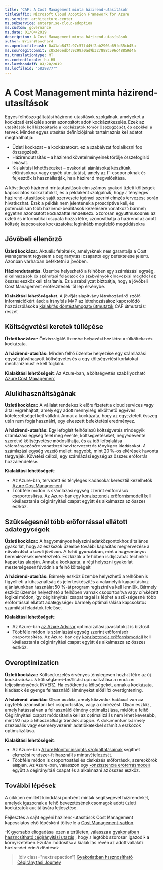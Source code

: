 ```yaml
---
title: 'CAF: A Cost Management minta házirend-utasítások'
titleSuffix: Microsoft Cloud Adoption Framework for Azure
ms.service: architecture-center
ms.subservice: enterprise-cloud-adoption
ms.custom: governance
ms.date: 01/04/2019
description: A Cost Management minta házirend-utasítások
author: BrianBlanchard
ms.openlocfilehash: 0a81ab8472a97c57f449f2ab2903a69fd35cb45a
ms.sourcegitcommit: c053e6edb429299a0ad9b327888d596c48859d4a
ms.translationtype: MT
ms.contentlocale: hu-HU
ms.lasthandoff: 03/20/2019
ms.locfileid: "58298777"
---
```

# <a name="cost-management-sample-policy-statements"></a>A Cost Management minta házirend-utasítások

Egyes felhőszolgáltatási házirend-utasítások szolgálnak, amelyeket a kockázati értékelés során azonosított adott kockázatkezelés. Ezek az utasítások kell biztosítania a kockázatok tömör összegzését, és azokkal a tervek. Minden egyes utasítás definíciójának tartalmaznia kell adatot megtalálhatja:

- Üzleti kockázat – a kockázatokat, ez a szabályzat foglalkozni fog összegzését.
- Házirendutasítás – a házirend követelményeinek törölje összefoglaló leírását.
- Kialakítási lehetőségeket – gyakorlati ajánlásokat készítünk, előírásoknak vagy egyéb útmutatást, amely az IT-csoportoknak és fejlesztők is használhatják, ha a házirend megvalósítása.

A következő házirend mintautasítások cím számos gyakori üzleti költségek kapcsolatos kockázatokat, és a példaként szolgálnak, hogy a tényleges házirend-utasítások saját szervezete igényei szerint címzés tervezése során hivatkozhat. Ezek a példák nem jelentenek a proscriptive kell, és potenciálisan több házirend-beállítások kezelésére vonatkozó bármely egyetlen azonosított kockázattal rendelkező. Szorosan együttműködnek az üzleti és informatikai csapata hozza létre, azonosíthatja a házirend az adott költség kapcsolatos kockázatokat leginkább megfelelő megoldásokra.  

## <a name="future-proofing"></a>Jövőbeli ellenőrző

**Üzleti kockázat**. Aktuális feltételek, amelyeknek nem garantálja a Cost Management fegyelem a cégirányítási csapattól egy befektetése jelenti. Azonban várhatóan befektetni a jövőben.

**Házirendutasítás**. Üzembe helyezhető a felhőben egy számlázási egység, alkalmazások és számítási feladatok és szabványok elnevezési megfelel az összes eszköz kell társítania. Ez a szabályzat biztosítja, hogy a jövőbeli Cost Management erőfeszítések től lép érvénybe.

**Kialakítási lehetőségeket**. A jövőjét alapítvány létrehozásáról szóló információkért lásd: a irányítás MVP az létrehozásához kapcsolódó hozzászólások a [kialakítás döntéstámogató útmutatók](../journeys/overview.md) CAF útmutatást részét.

## <a name="budget-overruns"></a>Költségvetési keretek túllépése

**Üzleti kockázat:** Önkiszolgáló üzembe helyezési hoz létre a túlköltekezés kockázata.

**A házirend-utasítás:** Minden felhő üzembe helyezése egy számlázási egység jóváhagyott költségvetés és a egy költségvetési korlátokat mechanizmust le kell foglalni.

**Kialakítási lehetőségeit:** Az Azure-ban, a költségvetés szabályozható [Azure Cost Management](/azure/cost-management/manage-budgets)

## <a name="underutilization"></a>Alulkihasználtságának

**Üzleti kockázat:** A vállalat rendelkezik előre fizetett a cloud services vagy által végrehajtott, amely egy adott mennyiség elkölthető egyéves kötelezettséget kell vállalni. Annak a kockázata, hogy az egyeztetett összeg után nem fogja használni, egy elveszett befektetési eredményez.

**A házirend-utasítás:** Egy lefoglalt felhőalapú költségvetés mindegyik számlázási egység felel meg évente, költségvetéseket, negyedévente szeretné költségvetése módosíthatja, és az idő lefoglalása véleményezésére vonatkozó havi tervezett és tényleges kiadásokat. A számlázási egység vezető mellett nagyobb, mint 20 %-os eltérések havonta tárgyalják. Követési célból, egy számlázási egység az összes erőforrás hozzárendelése.

**Kialakítási lehetőségeit:**

- Az Azure-ban, tervezett és tényleges kiadásokat keresztül kezelhetők [Azure Cost Management](/azure/cost-management/quick-acm-cost-analysis)
- Többféle módon is számlázási egység szerint erőforrások csoportosítása. Az Azure-ban egy [konzisztencia erőforrásmodell](../../decision-guides/resource-consistency/overview.md) kell kiválasztani a cégirányítási csapat együtt és alkalmazza az összes eszköz.

## <a name="overprovisioned-assets"></a>Szükségesnél több erőforrással ellátott adategységek

**Üzleti kockázat:** A hagyományos helyszíni adatközpontokhoz általános gyakorlat, hogy az eszközök üzembe további kapacitás megtervezése a növekedést a távoli jövőben. A felhő gyorsabban, mint a hagyományos berendezések méretezhető. Eszközök a felhőben is díjszabás technikai kapacitás alapján. Annak a kockázata, a régi helyszíni gyakorlat mesterségesen fúvódnia a felhő költségeit.

**A házirend-utasítás:** Bármely eszköz üzembe helyezhető a felhőben is figyelheti a kihasználtság és jelentéskészítés a valamelyik kapacitáshoz ajánlatunkban használat 50 %-át program regisztrálva kell lenniük. Bármely eszköz üzembe helyezhető a felhőben vannak csoportosítva vagy címkézett logikai módon, így cégirányítási csapat tagjai is léphet a szükségesnél több erőforrással ellátott adategységek bármely optimalizálása kapcsolatos számítási feladatok felelőse.

**Kialakítási lehetőségeit:**

- Az Azure-ban [az Azure Advisor](/azure/advisor/advisor-cost-recommendations) optimalizálási javaslatokat is biztosít.
- Többféle módon is számlázási egység szerint erőforrások csoportosítása. Az Azure-ban egy [konzisztencia erőforrásmodell](../../decision-guides/resource-consistency/overview.md) kell kiválasztani a cégirányítási csapat együtt és alkalmazza az összes eszköz.

## <a name="overoptimization"></a>Overoptimization

**Üzleti kockázat:** Költségkezelés érvényes ténylegesen hozhat létre az új kockázatokat. A költségkeret-beállítási optimalizálása a rendszer teljesítményének INVERZ. Ha csökkenti a költségeket, annak a kockázata, kiadások és gyenge felhasználói élményeket előállító overtightening.

**A házirend-utasítás:** Olyan eszköz, amely közvetlen hatással van az ügyfelek azonosítani kell csoportosítás, vagy a címkézést. Olyan eszköz, amely hatással van a felhasználói élmény optimalizálása, mielőtt a felhő Cégirányítási csapat módosítania kell az optimalizálás nem lehet kevesebb, mint 90 nap a kihasználtsági trendek alapján. A dokumentum bármely szezonális vagy eseményvezérelt adatlöketekkel számít a eszközök optimalizálása.

**Kialakítási lehetőségeit:**

- Az Azure-ban [Azure Monitor insights szolgáltatásainak](/azure/azure-monitor/insights/vminsights-performance) segíthet elemzési rendszer-felhasználás mintavételezését.
- Többféle módon is csoportosítási és címkézés erőforrások, szerepkörök alapján. Az Azure-ban, válasszon egy [konzisztencia erőforrásmodell](../../decision-guides/resource-consistency/overview.md) együtt a cégirányítási csapat és a alkalmazni az összes eszköz.

## <a name="next-steps"></a>További lépések

A cikkben említett kiindulási pontként minták segítségével házirendeket, amelyek igazodnak a felhő bevezetésének csomagok adott üzleti kockázatok auditálására fejlesztése.

Fejlesztés a saját egyéni házirend-utasítások Cost Management kapcsolatos első lépésként töltse le a [Cost Management-sablon](template.md).

-K gyorsabb elfogadása, ezen a területen, válassza a [gyakorlatban hasznosítható cégirányítási utazás](../journeys/overview.md) , hogy a legtöbb szorosan igazodik a környezetében. Ezután módosítsa a kialakítás révén az adott vállalati házirendet érintő döntések.

> [!div class="nextstepaction"]
> [Gyakorlatban hasznosítható Cégirányítási Journey](../journeys/overview.md)

